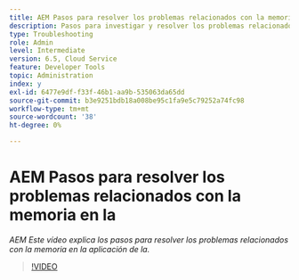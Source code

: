 ```yaml
---
title: AEM Pasos para resolver los problemas relacionados con la memoria en la
description: Pasos para investigar y resolver los problemas relacionados con la memoria
type: Troubleshooting
role: Admin
level: Intermediate
version: 6.5, Cloud Service
feature: Developer Tools
topic: Administration
index: y
exl-id: 6477e9df-f33f-46b1-aa9b-535063da65dd
source-git-commit: b3e9251bdb18a008be95c1fa9e5c79252a74fc98
workflow-type: tm+mt
source-wordcount: '38'
ht-degree: 0%

---
```


# AEM Pasos para resolver los problemas relacionados con la memoria en la

*AEM Este vídeo explica los pasos para resolver los problemas relacionados con la memoria en la aplicación de la.*

>[!VIDEO](https://video.tv.adobe.com/v/335473?quality=12&learn=on)
